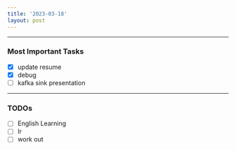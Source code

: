 ```yaml
---
title: '2023-03-18'
layout: post
---
```


---

### Most Important Tasks

- [x] update resume
- [x] debug
- [ ] kafka sink presentation

---

### TODOs

- [ ] English Learning
- [ ] lr
- [ ] work out
